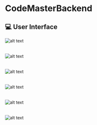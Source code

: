 # CodeMasterBackend

## 💻 User Interface
![alt text](https://github.com/Piciorus/Photos/blob/main/loginpage.png)<br/><br/><br/>
![alt text](https://github.com/Piciorus/Photos/blob/main/main.png)<br/><br/><br/>
![alt text](https://github.com/Piciorus/Photos/blob/main/m1.png)<br/><br/><br/>
![alt text](https://github.com/Piciorus/Photos/blob/main/m2.png)<br/><br/><br/>
![alt text](https://github.com/Piciorus/Photos/blob/main/m3.png)<br/><br/><br/>
![alt text](https://github.com/Piciorus/Photos/blob/main/v2.png)<br/><br/><br/>



